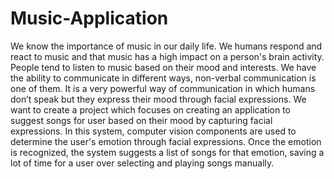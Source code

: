 # Music-Application

We know the importance of music in our daily life. We humans respond and react to music and that music has a high impact on a person's brain activity. People tend to listen to music based on their mood and interests. We have the ability to communicate in different ways, non-verbal communication is one of them. It is a very powerful way of communication in which humans don’t speak but they express their mood through facial expressions. We want to create a project which focuses on creating an application to suggest songs for user based on their mood by capturing facial expressions. In this system, computer vision components are used to determine the user's emotion through facial expressions. Once the emotion is recognized, the system suggests a list of songs for that emotion, saving a lot of time for a user over selecting and playing songs manually.
